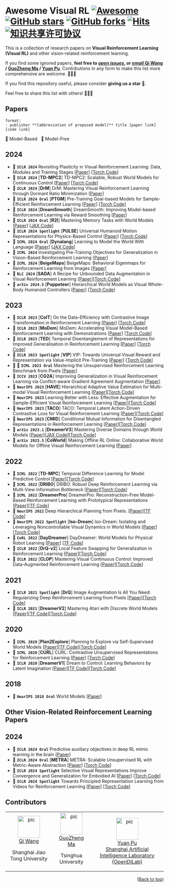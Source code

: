 # Awesome Visual RL [![Awesome](https://cdn.rawgit.com/sindresorhus/awesome/d7305f38d29fed78fa85652e3a63e154dd8e8829/media/badge.svg)](https://github.com/sindresorhus/awesome) [![GitHub stars](https://img.shields.io/github/stars/qiwang067/awesome-visual-rl)](https://github.com/qiwang067/awesome-visual-rl/stargazers) [![GitHub forks](https://img.shields.io/github/forks/qiwang067/awesome-visual-rl)](https://github.com/qiwang067/awesome-visual-rl/network) [![Hits](https://hits.seeyoufarm.com/api/count/incr/badge.svg?url=https%3A%2F%2Fgithub.com%2Fqiwang067%2Fawesome-visual-rl%2F&count_bg=%2379C83D&title_bg=%23555555&icon=&icon_color=%23E7E7E7&title=hits&edge_flat=false)](https://hits.seeyoufarm.com) <a rel="license" href="http://creativecommons.org/licenses/by-nc-sa/4.0/"><img alt="知识共享许可协议" style="border-width:0" src="https://img.shields.io/badge/license-CC%20BY--NC--SA%204.0-lightgrey" /></a>

This is a collection of research papers on **Visual Reinforcement Learning (Visual RL)** and other vision-related reinforcement learning.

If you find some ignored papers, **feel free to [*open issues*](https://github.com/qiwang067/awesome-visual-rl/issues/new), or [*email* Qi Wang](mailto:qiwang067@163.com) / [GuoZheng Ma](mailto:guozheng_ma@163.com) / [Yuan Pu](mailto:puyuan1996@qq.com)**. Contributions in any form to make this list more comprehensive are welcome. 📣📣📣

If you find this repository useful, please consider **giving us a star** 🌟. 

<!--**[citing](#citation)** and-->

Feel free to share this list with others! 🥳🥳🥳

<!-- ## Workshop & Challenge

- [`CVPR 2024 Workshop & Challenge | OpenDriveLab`](https://opendrivelab.com/challenge2024/#predictive_world_model) Track #4: Predictive World Model.
  > Serving as an abstract spatio-temporal representation of reality, the world model can predict future states based on the current state. The learning process of world models has the potential to elevate a pre-trained foundation model to the next level. Given vision-only inputs, the neural network outputs point clouds in the future to testify its predictive capability of the world.
  
- [`CVPR 2023 Workshop on Autonomous Driving`](https://cvpr2023.wad.vision/) CHALLENGE 3: ARGOVERSE CHALLENGES, [3D Occupancy Forecasting](https://eval.ai/web/challenges/challenge-page/1977/overview) using the [Argoverse 2 Sensor Dataset](https://www.argoverse.org/av2.html#sensor-link). Predict the spacetime occupancy of the world for the next 3 seconds. -->

## Papers
```
format:
- publisher **[abbreviation of proposed model]** title [paper link] [code link]
```
:large_blue_diamond: Model-Based &nbsp; :large_orange_diamond: Model-Free

## 2024
- :large_orange_diamond: **`ICLR 2024`** Revisiting Plasticity in Visual Reinforcement Learning: Data, Modules and Training Stages [[Paper](https://openreview.net/pdf?id=0aR1s9YxoL)] [[Torch Code](https://github.com/Guozheng-Ma/Adaptive-Replay-Ratio)] 
- :large_blue_diamond: **`ICLR 2024`** [**TD-MPC2**] TD-MPC2: Scalable, Robust World Models for Continuous Control [[Paper](https://arxiv.org/pdf/2310.16828)] [[Torch Code](https://github.com/nicklashansen/tdmpc2)] 
- :large_orange_diamond: **`ICLR 2024`** [**DrM**] DrM: Mastering Visual Reinforcement Learning through Dormant Ratio Minimization [[Paper](https://arxiv.org/pdf/2310.19668)] 
- :large_orange_diamond: **`ICLR 2024 Oral`** [**PTGM**] Pre-Training Goal-based Models for Sample-Efficient Reinforcement Learning [[Paper](https://openreview.net/pdf?id=o2IEmeLL9r)] [[Torch Code](https://github.com/PKU-RL/PTGM)]
- :large_blue_diamond: **`ICLR 2024`** [**DreamSmooth**] DreamSmooth: Improving Model-based Reinforcement Learning via Reward Smoothing [[Paper](https://arxiv.org/pdf/2311.01450)]
- :large_blue_diamond: **`ICLR 2024 Oral`** [**R2I**] Mastering Memory Tasks with World Models [[Paper](http://arxiv.org/pdf/2403.04253)] [[JAX Code](https://github.com/OpenDriveLab/ViDAR)]
- :large_orange_diamond: **`ICLR 2024 Spotlight`** [**PULSE**] Universal Humanoid Motion Representations for Physics-Based Control [[Paper](https://openreview.net/pdf?id=OrOd8PxOO2)] [[Torch Code](https://github.com/ZhengyiLuo/PULSE)]
- :large_blue_diamond: **`ICML 2024 Oral`** [**Dynalang**] Learning to Model the World With Language [[Paper](https://openreview.net/pdf?id=7dP6Yq9Uwv)] [[JAX Code](https://github.com/jlin816/dynalang)]
- :large_orange_diamond: **`ICML 2024`** Investigating Pre-Training Objectives for Generalization in Vision-Based Reinforcement Learning [[Paper](https://arxiv.org/pdf/2406.06037)]
- :large_orange_diamond: **`ICML 2024`** [**BeigeMaps**] BeigeMaps: Behavioral Eigenmaps for Reinforcement Learning from Images [[Paper](https://openreview.net/pdf?id=myCgfQZzbc)]
- :large_orange_diamond: **`RLC 2024`** [**SADA**] A Recipe for Unbounded Data Augmentation in Visual Reinforcement Learning [[Paper](https://arxiv.org/pdf/2405.17416)][[Torch Code](https://github.com/aalmuzairee/dmcgb2)]
- :large_blue_diamond: **`arXiv 2024.5`** [**Puppeteer**] Hierarchical World Models as Visual Whole-Body Humanoid Controllers [[Paper](https://arxiv.org/pdf/2405.18418)] [[Torch Code](https://github.com/nicklashansen/puppeteer)]

## 2023
- :large_orange_diamond: **`ICLR 2023`** [**CoIT**] On the Data-Efficiency with Contrastive Image Transformation in Reinforcement Learning [[Paper](https://openreview.net/forum?id=-nm-rHXi5ga)] [[Torch Code](https://github.com/Kamituna/CoIT)]
- :large_blue_diamond: **`ICLR 2023`** [**MoDem**] MoDem: Accelerating Visual Model-Based Reinforcement Learning with Demonstrations [[Paper](https://openreview.net/pdf?id=JdTnc9gjVfJ)] [[Torch Code](https://github.com/facebookresearch/modem)]
- :large_orange_diamond: **`ICLR 2023`** [**TED**] Temporal Disentanglement of Representations for Improved Generalisation in Reinforcement Learning [[Paper](https://openreview.net/pdf?id=sPgP6aISLTD)] [[Torch Code](https://github.com/uoe-agents/TED)]
- :large_orange_diamond: **`ICLR 2023 Spotlight`** [**VIP**] VIP: Towards Universal Visual Reward and Representation via Value-Implicit Pre-Training [[Paper](https://openreview.net/pdf?id=YJ7o2wetJ2)] [[Torch Code](https://github.com/facebookresearch/vip)]
- :large_orange_diamond: :large_blue_diamond: **`ICML 2023 Oral`** Mastering the Unsupervised Reinforcement Learning Benchmark from Pixels [[Paper](https://openreview.net/attachment?id=eSpbTG0TZN&name=pdf)]
- :large_orange_diamond: **`ICCV 2023`** [**CG2A**] Improving Generalization in Visual Reinforcement Learning via Conflict-aware Gradient Agreement Augmentation [[Paper](https://arxiv.org/abs/2308.01194)]
- :large_orange_diamond: **`NeurIPS 2023`** [**HAVE**] Hierarchical Adaptive Value Estimation for Multi-modal Visual Reinforcement Learning [[Paper](https://NeurIPS.cc/virtual/2023/poster/70701)][[Torch Code](https://github.com/Yara-HYR/HAVE)]
- :large_orange_diamond: **`NeurIPS 2023`** Learning Better with Less: Effective Augmentation for Sample-Efficient Visual Reinforcement Learning [[Paper](https://proceedings.neurips.cc/paper_files/paper/2023/file/bc26087d3f82e62044fc77752e86737e-Paper-Conference.pdf)][[Torch Code](https://github.com/Guozheng-Ma/CycAug)]
- :large_orange_diamond: **`NeurIPS 2023`** [**TACO**] TACO: Temporal Latent Action-Driven Contrastive Loss for Visual Reinforcement Learning [[Paper](https://arxiv.org/pdf/2306.13229)][[Torch Code](https://github.com/frankzheng2022/taco)]
- :large_orange_diamond: **`NeurIPS 2023`** [**CMID**] Conditional Mutual Information for Disentangled Representations in Reinforcement Learning [[Paper](https://arxiv.org/pdf/2305.14133)][[Torch Code](https://github.com/uoe-agents/cmid)]
- :large_blue_diamond: **`arXiv 2023.1`** [**DreamerV3**] Mastering Diverse Domains through World Models [[Paper](https://arxiv.org/pdf/2301.04104)][[JAX Code](https://github.com/danijar/dreamerv3)][[Torch Code](https://github.com/NM512/dreamerv3-torch)]
- :large_blue_diamond: **`arXiv 2023.5`** [**CoWorld**] Making Offline RL Online: Collaborative World Models for Offline Visual Reinforcement Learning [[Paper](https://arxiv.org/pdf/2305.15260)]

## 2022

- :large_blue_diamond: **`ICML 2022`** [**TD-MPC**] Temporal Difference Learning for Model Predictive Control [[Paper](https://arxiv.org/pdf/2203.04955)][[Torch Code](https://github.com/nicklashansen/tdmpc)]
- :large_orange_diamond: **`ICML 2022`** [**DRIBO**] DRIBO: Robust Deep Reinforcement Learning via Multi-View Information Bottleneck [[Paper](https://proceedings.mlr.press/v162/fan22b.html)][[Torch Code](https://github.com/BU-DEPEND-Lab/DRIBO)]
- :large_blue_diamond: **`ICML 2022`** [**DreamerPro**] DreamerPro: Reconstruction-Free Model-Based Reinforcement Learning with Prototypical Representations [[Paper](https://proceedings.mlr.press/v162/deng22a/deng22a.pdf)][[TF Code](https://github.com/fdeng18/dreamer-pro)]
- :large_blue_diamond: **`NeurIPS 2022`**  Deep Hierarchical Planning from Pixels.  [[Paper](https://proceedings.neurips.cc/paper_files/paper/2022/file/a766f56d2da42cae20b5652970ec04ef-Paper-Conference.pdf)][[TF Code](https://github.com/danijar/director)]
- :large_blue_diamond: **`NeurIPS 2022 Spotlight`** [**Iso-Dream**] Iso-Dream: Isolating and Leveraging Noncontrollable Visual Dynamics in World Models [[Paper](https://proceedings.neurips.cc/paper_files/paper/2022/file/9316769afaaeeaad42a9e3633b14e801-Paper-Conference.pdf)][[Torch Code](https://github.com/panmt/Iso-Dream)]
- :large_blue_diamond: **`CoRL 2022`** [**DayDreamer**] DayDreamer: World Models for Physical Robot Learning [[Paper](https://proceedings.mlr.press/v205/wu23c/wu23c.pdf)] [[TF Code](https://github.com/danijar/daydreamer)]
- :large_orange_diamond: **`ICLR 2022`** [**DrQ-v2**] Local Feature Swapping for Generalization in Reinforcement Learning [[Paper](https://arxiv.org/pdf/2107.09645)][[Torch Code](https://github.com/facebookresearch/drqv2)]
- :large_orange_diamond: **`ICLR 2022`** [**CLOP**] Mastering Visual Continuous Control: Improved Data-Augmented Reinforcement Learning [[Paper](https://openreview.net/forum?id=Sq0-tgDyHe4)][[Torch Code](https://github.com/DavidBert/CLOP)]


## 2021
- :large_orange_diamond: **`ICLR 2021 Spotlight`** [**DrQ**] Image Augmentation Is All You Need: Regularizing Deep Reinforcement Learning from Pixels  [[Paper](https://arxiv.org/pdf/2004.13649)][[Torch Code](https://github.com/denisyarats/drq)]
- :large_blue_diamond: **`ICLR 2021`** [**DreamerV2**] Mastering Atari with Discrete World Models [[Paper](https://arxiv.org/pdf/2010.02193)][[TF Code](https://github.com/danijar/dreamerv2)][[Torch Code](https://github.com/jsikyoon/dreamer-torch)]

## 2020
- :large_blue_diamond: **`ICML 2020`** [**Plan2Explore**] Planning to Explore via Self-Supervised World Models [[Paper](https://arxiv.org/pdf/2005.05960)][[TF Code](https://github.com/ramanans1/plan2explore)][[Torch Code](https://github.com/yusukeurakami/plan2explore-pytorch)]
- :large_orange_diamond: **`ICML 2020`** [**CURL**] CURL: Contrastive Unsupervised Representations for Reinforcement Learning [[Paper](https://arxiv.org/pdf/2004.04136)] [[Torch Code](https://github.com/MishaLaskin/curl)]
- :large_blue_diamond: **`ICLR 2020`** [**DreamerV1**] Dream to Control: Learning Behaviors by Latent Imagination [[Paper](https://arxiv.org/pdf/1912.01603)][[TF Code](https://github.com/danijar/dreamer)][[Torch Code](https://github.com/juliusfrost/dreamer-pytorch)]

## 2018
- :large_blue_diamond: **`NeurIPS 2018 Oral`** World Models [[Paper](https://arxiv.org/pdf/1803.10122)]

## Other Vision-Related Reinforcement Learning Papers
## 2024
- :large_blue_diamond: **`ICLR 2024 Oral`** Predictive auxiliary objectives in deep RL mimic learning in the brain [[Paper](https://openreview.net/pdf?id=agPpmEgf8C)]
- :large_orange_diamond: **`ICLR 2024 Oral`** [**METRA**] METRA: Scalable Unsupervised RL with Metric-Aware Abstraction [[Paper](https://openreview.net/pdf?id=c5pwL0Soay)] [[Torch Code](https://seohong.me/projects/metra/)]
- :large_orange_diamond: **`ICLR 2024 Spotlight`** Selective Visual Representations Improve Convergence and Generalization for Embodied AI [[Paper](https://openreview.net/pdf?id=kC5nZDU5zf)] [[Torch Code](https://github.com/allenai/procthor-rl)]
- :large_orange_diamond: **`ICLR 2024 Spotlight`** Towards Principled Representation Learning from Videos for Reinforcement Learning [[Paper](https://openreview.net/pdf?id=3mnWvUZIXt)] [[Torch Code](https://github.com/microsoft/Intrepid)]
## Contributors

<table border="0">
  <tbody>
    <tr align="center" >
      <td>
         <a href="https://github.com/qiwang067"><img width="70" height="70" src="https://github.com/qiwang067.png?s=40" alt="pic"></a><br>
         <a href="https://github.com/qiwang067">Qi Wang</a> 
        <p> Shanghai Jiao Tong University </p>
      </td>
      <td>
         <a href="https://github.com/Guozheng-Ma"><img width="70" height="70" src="https://github.com/Guozheng-Ma.png?s=40" alt="pic"></a><br>
         <a href="https://github.com/Guozheng-Ma">GuoZheng Ma</a>
         <p>Tsinghua University</p>
      </td>
      <td>
         <a href="https://github.com/puyuan1996"><img width="70" height="70" src="https://github.com/puyuan1996.png?s=40" alt="pic"></a><br>
         <a href="https://github.com/puyuan1996">Yuan Pu</a><br>
        <a href="https://github.com/opendilab">Shanghai Artificial Intelligence Laboratory (OpenDILab)</a>
      </td>
    </tr>
  </tbody>
</table>

<p align="right">(<a href="#top">Back to top</a>)</p>

